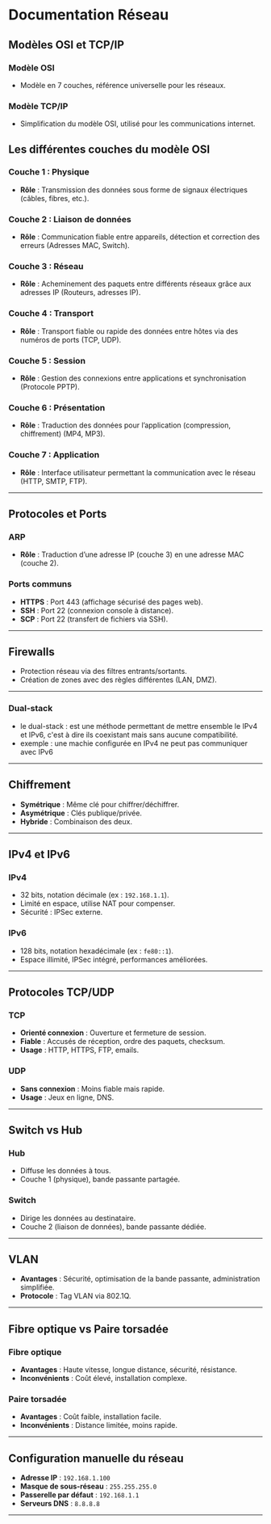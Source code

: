  
# Documentation Réseau


## Modèles OSI et TCP/IP

### Modèle OSI
- Modèle en 7 couches, référence universelle pour les réseaux.

### Modèle TCP/IP
- Simplification du modèle OSI, utilisé pour les communications internet.

## Les différentes couches du modèle OSI

### Couche 1 : Physique
- **Rôle** : Transmission des données sous forme de signaux électriques (câbles, fibres, etc.).

### Couche 2 : Liaison de données
- **Rôle** : Communication fiable entre appareils, détection et correction des erreurs (Adresses MAC, Switch).

### Couche 3 : Réseau
- **Rôle** : Acheminement des paquets entre différents réseaux grâce aux adresses IP (Routeurs, adresses IP).

### Couche 4 : Transport
- **Rôle** : Transport fiable ou rapide des données entre hôtes via des numéros de ports (TCP, UDP).

### Couche 5 : Session
- **Rôle** : Gestion des connexions entre applications et synchronisation (Protocole PPTP).

### Couche 6 : Présentation
- **Rôle** : Traduction des données pour l’application (compression, chiffrement) (MP4, MP3).

### Couche 7 : Application
- **Rôle** : Interface utilisateur permettant la communication avec le réseau (HTTP, SMTP, FTP).

---

## Protocoles et Ports

### ARP
- **Rôle** : Traduction d’une adresse IP (couche 3) en une adresse MAC (couche 2).

### Ports communs
- **HTTPS** : Port 443 (affichage sécurisé des pages web).
- **SSH** : Port 22 (connexion console à distance).
- **SCP** : Port 22 (transfert de fichiers via SSH).

---

## Firewalls
- Protection réseau via des filtres entrants/sortants.
- Création de zones avec des règles différentes (LAN, DMZ).

---

### Dual-stack
- le dual-stack : est une méthode permettant de mettre ensemble le IPv4 et IPv6, c'est à dire ils coexistant mais sans aucune compatibilité.
- exemple : une machie configurée en IPv4 ne peut pas communiquer avec IPv6

---

## Chiffrement
- **Symétrique** : Même clé pour chiffrer/déchiffrer.
- **Asymétrique** : Clés publique/privée.
- **Hybride** : Combinaison des deux.

---

## IPv4 et IPv6

### IPv4
- 32 bits, notation décimale (ex : `192.168.1.1`).
- Limité en espace, utilise NAT pour compenser.
- Sécurité : IPSec externe.

### IPv6
- 128 bits, notation hexadécimale (ex : `fe80::1`).
- Espace illimité, IPSec intégré, performances améliorées.

---

## Protocoles TCP/UDP

### TCP
- **Orienté connexion** : Ouverture et fermeture de session.
- **Fiable** : Accusés de réception, ordre des paquets, checksum.
- **Usage** : HTTP, HTTPS, FTP, emails.

### UDP
- **Sans connexion** : Moins fiable mais rapide.
- **Usage** : Jeux en ligne, DNS.

---

## Switch vs Hub

### Hub
- Diffuse les données à tous.
- Couche 1 (physique), bande passante partagée.

### Switch
- Dirige les données au destinataire.
- Couche 2 (liaison de données), bande passante dédiée.

---

## VLAN
- **Avantages** : Sécurité, optimisation de la bande passante, administration simplifiée.
- **Protocole** : Tag VLAN via 802.1Q.

---

## Fibre optique vs Paire torsadée

### Fibre optique
- **Avantages** : Haute vitesse, longue distance, sécurité, résistance.
- **Inconvénients** : Coût élevé, installation complexe.

### Paire torsadée
- **Avantages** : Coût faible, installation facile.
- **Inconvénients** : Distance limitée, moins rapide.

---

## Configuration manuelle du réseau
- **Adresse IP** : `192.168.1.100`
- **Masque de sous-réseau** : `255.255.255.0`
- **Passerelle par défaut** : `192.168.1.1`
- **Serveurs DNS** : `8.8.8.8`

---



